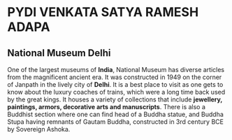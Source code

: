 # PYDI VENKATA SATYA RAMESH ADAPA
## National Museum Delhi
One of the largest museums of **India**, National Museum has diverse articles from the magnificent ancient era. It was constructed in 1949 on the corner of Janpath in the lively city of **Delhi**. It is a best place to visit as one gets to know about the luxury coaches of trains, which were a long time back used by the great kings. It houses a variety of collections that include **jewellery, paintings, armors, decorative arts and manuscripts**. There is also a Buddhist section where one can find head of a Buddha statue, and Buddha Stupa having remnants of Gautam Buddha, constructed in 3rd century BCE by Sovereign Ashoka.
